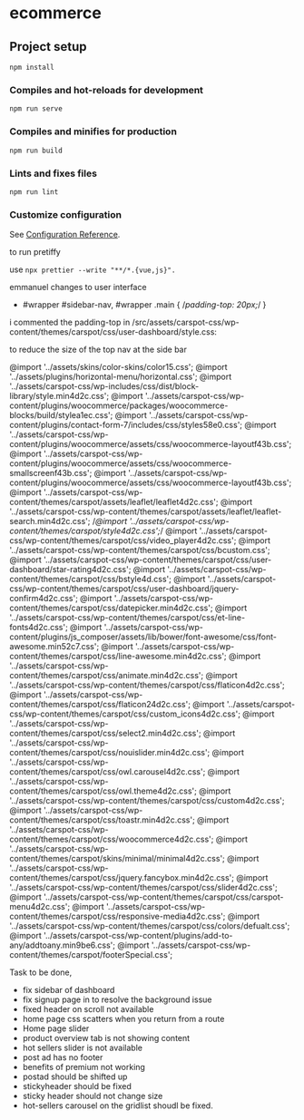 # ecommerce

## Project setup
```
npm install
```

### Compiles and hot-reloads for development
```
npm run serve
```

### Compiles and minifies for production
```
npm run build
```

### Lints and fixes files
```
npm run lint
```

### Customize configuration
See [Configuration Reference](https://cli.vuejs.org/config/).


to run pretiffy 

use `npx prettier --write "**/*.{vue,js}".`

emmanuel changes to user interface

- #wrapper #sidebar-nav, #wrapper .main {
	/*padding-top: 20px;*/
}


i commented the padding-top in 
/src/assets/carspot-css/wp-content/themes/carspot/css/user-dashboard/style.css:

to reduce the size of the top nav at the side bar

@import '../assets/skins/color-skins/color15.css';
@import '../assets/plugins/horizontal-menu/horizontal.css';
@import '../assets/carspot-css/wp-includes/css/dist/block-library/style.min4d2c.css';
@import '../assets/carspot-css/wp-content/plugins/woocommerce/packages/woocommerce-blocks/build/stylea1ec.css';
@import '../assets/carspot-css/wp-content/plugins/contact-form-7/includes/css/styles58e0.css';
@import '../assets/carspot-css/wp-content/plugins/woocommerce/assets/css/woocommerce-layoutf43b.css';
@import '../assets/carspot-css/wp-content/plugins/woocommerce/assets/css/woocommerce-smallscreenf43b.css';
@import '../assets/carspot-css/wp-content/plugins/woocommerce/assets/css/woocommerce-layoutf43b.css';
@import '../assets/carspot-css/wp-content/themes/carspot/assets/leaflet/leaflet4d2c.css';
@import '../assets/carspot-css/wp-content/themes/carspot/assets/leaflet/leaflet-search.min4d2c.css';
/*@import '../assets/carspot-css/wp-content/themes/carspot/style4d2c.css';*/
@import '../assets/carspot-css/wp-content/themes/carspot/css/video_player4d2c.css';
@import '../assets/carspot-css/wp-content/themes/carspot/css/bcustom.css';
@import '../assets/carspot-css/wp-content/themes/carspot/css/user-dashboard/star-rating4d2c.css';
@import '../assets/carspot-css/wp-content/themes/carspot/css/bstyle4d.css';
@import '../assets/carspot-css/wp-content/themes/carspot/css/user-dashboard/jquery-confirm4d2c.css';
@import '../assets/carspot-css/wp-content/themes/carspot/css/datepicker.min4d2c.css';
@import '../assets/carspot-css/wp-content/themes/carspot/css/et-line-fonts4d2c.css';
@import '../assets/carspot-css/wp-content/plugins/js_composer/assets/lib/bower/font-awesome/css/font-awesome.min52c7.css';
@import '../assets/carspot-css/wp-content/themes/carspot/css/line-awesome.min4d2c.css';
@import '../assets/carspot-css/wp-content/themes/carspot/css/animate.min4d2c.css';
@import '../assets/carspot-css/wp-content/themes/carspot/css/flaticon4d2c.css';
@import '../assets/carspot-css/wp-content/themes/carspot/css/flaticon24d2c.css';
@import '../assets/carspot-css/wp-content/themes/carspot/css/custom_icons4d2c.css';
@import '../assets/carspot-css/wp-content/themes/carspot/css/select2.min4d2c.css';
@import '../assets/carspot-css/wp-content/themes/carspot/css/nouislider.min4d2c.css';
@import '../assets/carspot-css/wp-content/themes/carspot/css/owl.carousel4d2c.css';
@import '../assets/carspot-css/wp-content/themes/carspot/css/owl.theme4d2c.css';
@import '../assets/carspot-css/wp-content/themes/carspot/css/custom4d2c.css';
@import '../assets/carspot-css/wp-content/themes/carspot/css/toastr.min4d2c.css';
@import '../assets/carspot-css/wp-content/themes/carspot/css/woocommerce4d2c.css';
@import '../assets/carspot-css/wp-content/themes/carspot/skins/minimal/minimal4d2c.css';
@import '../assets/carspot-css/wp-content/themes/carspot/css/jquery.fancybox.min4d2c.css';
@import '../assets/carspot-css/wp-content/themes/carspot/css/slider4d2c.css';
@import '../assets/carspot-css/wp-content/themes/carspot/css/carspot-menu4d2c.css';
@import '../assets/carspot-css/wp-content/themes/carspot/css/responsive-media4d2c.css';
@import '../assets/carspot-css/wp-content/themes/carspot/css/colors/defualt.css';
@import '../assets/carspot-css/wp-content/plugins/add-to-any/addtoany.min9be6.css';
@import '../assets/carspot-css/wp-content/themes/carspot/footerSpecial.css';


Task to be done,

- fix sidebar of dashboard
- fix signup page in to resolve the background issue
- fixed header on scroll not available
- home page css scatters when you return from a route
- Home page slider
- product overview tab is not showing content
- hot sellers slider is not available
- post ad has no footer
- benefits of premium not working
- postad should be shifted up
- stickyheader should be fixed
- sticky header should not change size
- hot-sellers carousel on the gridlist shoudl be fixed.